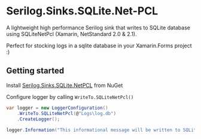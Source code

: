# Serilog.Sinks.SQLite.Net-PCL
A lightweight high performance Serilog sink that writes to SQLite database using SQLiteNetPcl (Xamarin, NetStandard 2.0 & 2.1).

Perfect for stocking logs in a sqlite database in your Xamarin.Forms project :)

## Getting started
Install [Serilog.Sinks.SQLite.NetPCL](https://www.nuget.org/packages/Serilog.Sinks.SQLite.NetPCL) from NuGet

Configure logger by calling `WriteTo.SQLiteNetPcl()`

```C#
var logger = new LoggerConfiguration()
    .WriteTo.SQLiteNetPcl(@"Logs\log.db")
    .CreateLogger();
    
logger.Information("This informational message will be written to SQLite database");
